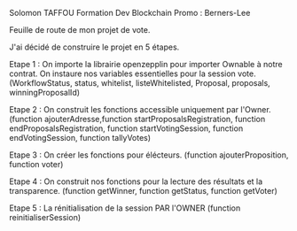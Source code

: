 Solomon TAFFOU Formation Dev Blockchain Promo : Berners-Lee

Feuille de route de mon projet de vote.

J'ai décidé de construire le projet en 5 étapes.

Etape 1 : On importe la librairie openzepplin pour importer Ownable à notre contrat.
On instaure nos variables essentielles pour la session vote.
(WorkflowStatus, status, whitelist, listeWhitelisted, Proposal, proposals, winningProposalId)

Etape 2 : On construit les fonctions accessible uniquement par l'Owner.
(function ajouterAdresse,function startProposalsRegistration, function endProposalsRegistration, function startVotingSession, function endVotingSession, function tallyVotes)

Etape 3 : On créer les fonctions pour élécteurs.
(function ajouterProposition, function voter)

Etape 4 : On construit nos fonctions pour la lecture des résultats et la transparence.
(function getWinner, function getStatus, function getVoter)

Etape 5 : La rénitialisation de la session PAR l'OWNER
(function reinitialiserSession)
